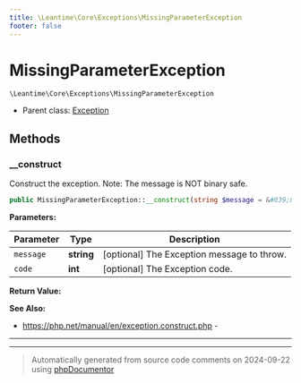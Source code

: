 ```yaml
---
title: \Leantime\Core\Exceptions\MissingParameterException
footer: false
---
```


# MissingParameterException




`\Leantime\Core\Exceptions\MissingParameterException`

* Parent class: [Exception](../../../../classes.md)



## Methods

### __construct

Construct the exception. Note: The message is NOT binary safe.

```php
public MissingParameterException::__construct(string $message = &#039;&#039;, int $code = 422): mixed
```








**Parameters:**

| Parameter | Type | Description |
|-----------|------|-------------|
| `message` | **string** | [optional] The Exception message to throw. |
| `code` | **int** | [optional] The Exception code. |


**Return Value:**




**See Also:**

* https://php.net/manual/en/exception.construct.php - 

---


---
> Automatically generated from source code comments on 2024-09-22 using [phpDocumentor](http://www.phpdoc.org/)
